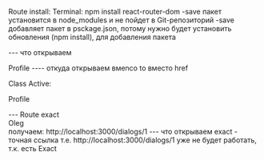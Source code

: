 Route install:
    Terminal: npm install react-router-dom -save
пакет установится в node_modules и не пойдет в Git-репозиторий
-save добавляет пакет в psckage.json, потому нужно будет установить обновления (npm install),
для добавления пакета

<Route path="/profile" component={Profile} /> --- что открываем

<NavLink to="/profile">Profile</NavLink> ---- откуда открываем
    <NavLink> вмеnсо <a>
    to вместо href

Class Active:
        <div className={classes.item}>
            <NavLink to="/profile" activeClassName={classes.active}>Profile</NavLink>
        </div>

  <div className={`${classes.dialog} ${classes.active}`}>
---
Route exact
<div className={classes.dialog}>
    <NavLink to='/dialogs/1' activeClassName={classes.active}>Oleg</NavLink>
</div>
получаем: http://localhost:3000/dialogs/1
<Route exact path="/profile" component={Profile} /> --- что открываем
exact - точная ссылка
т.е. http://localhost:3000/dialogs/1 уже не будет работать, т.к. есть Exact
